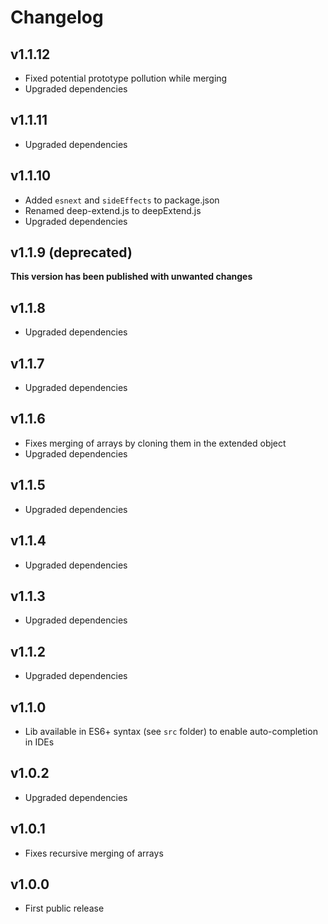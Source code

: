 # Changelog

## v1.1.12

- Fixed potential prototype pollution while merging
- Upgraded dependencies

## v1.1.11

- Upgraded dependencies

## v1.1.10

- Added `esnext` and `sideEffects` to package.json
- Renamed deep-extend.js to deepExtend.js
- Upgraded dependencies

## v1.1.9 (deprecated)

**This version has been published with unwanted changes**

## v1.1.8

- Upgraded dependencies

## v1.1.7

- Upgraded dependencies

## v1.1.6

- Fixes merging of arrays by cloning them in the extended object
- Upgraded dependencies

## v1.1.5

- Upgraded dependencies

## v1.1.4

- Upgraded dependencies

## v1.1.3

- Upgraded dependencies

## v1.1.2

- Upgraded dependencies

## v1.1.0

- Lib available in ES6+ syntax (see `src` folder) to enable auto-completion in IDEs

## v1.0.2

- Upgraded dependencies

## v1.0.1

- Fixes recursive merging of arrays

## v1.0.0

- First public release

